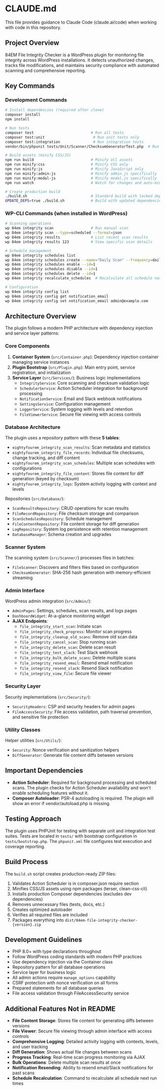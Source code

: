 # CLAUDE.md

This file provides guidance to Claude Code (claude.ai/code) when working with code in this repository.

## Project Overview

84EM File Integrity Checker is a WordPress plugin for monitoring file integrity across WordPress installations. It detects unauthorized changes, tracks file modifications, and maintains security compliance with automated scanning and comprehensive reporting.

## Key Commands

### Development Commands

```bash
# Install dependencies (required after clone)
composer install
npm install

# Run tests
composer test                          # Run all tests
composer test:unit                      # Run unit tests only
composer test:integration               # Run integration tests
vendor/bin/phpunit tests/Unit/Scanner/ChecksumGeneratorTest.php  # Run specific test

# Build assets (minify CSS/JS)
npm run build                          # Minify all assets
npm run minify:css                     # Minify CSS only
npm run minify:js                      # Minify JavaScript only
npm run minify:admin-js                # Minify admin.js specifically
npm run minify:modal-js                # Minify modal.js specifically
npm run watch                          # Watch for changes and auto-minify

# Create production build
./build.sh                             # Standard build with locked dependencies
UPDATE_DEPS=true ./build.sh            # Build with updated dependencies
```

### WP-CLI Commands (when installed in WordPress)

```bash
# Scanning operations
wp 84em integrity scan                 # Run manual scan
wp 84em integrity scan --type=scheduled --format=json
wp 84em integrity results              # List recent scan results
wp 84em integrity results 123          # View specific scan details

# Schedule management
wp 84em integrity schedules list
wp 84em integrity schedules create --name="Daily Scan" --frequency=daily --time=02:00 --active
wp 84em integrity schedules enable --id=1
wp 84em integrity schedules disable --id=1
wp 84em integrity schedules delete --id=1
wp 84em integrity recalculate_schedules  # Recalculate all schedule next run times

# Configuration
wp 84em integrity config list
wp 84em integrity config get notification_email
wp 84em integrity config set notification_email admin@example.com
```

## Architecture Overview

The plugin follows a modern PHP architecture with dependency injection and service layer patterns:

### Core Components

1. **Container System** (`src/Container.php`): Dependency injection container managing service instances
2. **Plugin Bootstrap** (`src/Plugin.php`): Main entry point, service registration, and initialization
3. **Service Layer** (`src/Services/`): Business logic implementations
   - `IntegrityService`: Core scanning and checksum validation logic
   - `SchedulerService`: Action Scheduler integration for background processing
   - `NotificationService`: Email and Slack webhook notifications
   - `SettingsService`: Configuration management
   - `LoggerService`: System logging with levels and retention
   - `FileViewerService`: Secure file viewing with access controls

### Database Architecture

The plugin uses a repository pattern with these **5 tables**:
- `eightyfourem_integrity_scan_results`: Scan metadata and statistics
- `eightyfourem_integrity_file_records`: Individual file checksums, change tracking, and diff content
- `eightyfourem_integrity_scan_schedules`: Multiple scan schedules with configurations
- `eightyfourem_integrity_file_content`: Stores file content for diff generation (keyed by checksum)
- `eightyfourem_integrity_logs`: System activity logging with context and levels

Repositories (`src/Database/`):
- `ScanResultsRepository`: CRUD operations for scan results
- `FileRecordRepository`: File checksum storage and comparison
- `ScanSchedulesRepository`: Schedule management
- `FileContentRepository`: File content storage for diff generation
- `LogRepository`: System log persistence with retention management
- `DatabaseManager`: Schema creation and upgrades

### Scanner System

The scanning system (`src/Scanner/`) processes files in batches:
- `FileScanner`: Discovers and filters files based on configuration
- `ChecksumGenerator`: SHA-256 hash generation with memory-efficient streaming

### Admin Interface

WordPress admin integration (`src/Admin/`):
- `AdminPages`: Settings, schedules, scan results, and logs pages
- `DashboardWidget`: At-a-glance monitoring widget
- **AJAX Endpoints**:
  - `file_integrity_start_scan`: Initiate scan
  - `file_integrity_check_progress`: Monitor scan progress
  - `file_integrity_cleanup_old_scans`: Remove old scan data
  - `file_integrity_cancel_scan`: Stop running scan
  - `file_integrity_delete_scan`: Delete scan result
  - `file_integrity_test_slack`: Test Slack webhook
  - `file_integrity_bulk_delete_scans`: Delete multiple scans
  - `file_integrity_resend_email`: Resend email notification
  - `file_integrity_resend_slack`: Resend Slack notification
  - `file_integrity_view_file`: Secure file viewer

### Security Layer

Security implementations (`src/Security/`):
- `SecurityHeaders`: CSP and security headers for admin pages
- `FileAccessSecurity`: File access validation, path traversal prevention, and sensitive file protection

### Utility Classes

Helper utilities (`src/Utils/`):
- `Security`: Nonce verification and sanitization helpers
- `DiffGenerator`: Generate file content diffs between versions

## Important Dependencies

- **Action Scheduler**: Required for background processing and scheduled scans. The plugin checks for Action Scheduler availability and won't enable scheduling features without it.
- **Composer Autoloader**: PSR-4 autoloading is required. The plugin will show an error if vendor/autoload.php is missing.

## Testing Approach

The plugin uses PHPUnit for testing with separate unit and integration test suites. Tests are located in `tests/` with bootstrap configuration in `tests/bootstrap.php`. The `phpunit.xml` file configures test execution and coverage reporting.

## Build Process

The `build.sh` script creates production-ready ZIP files:
1. Validates Action Scheduler is in composer.json require section
2. Minifies CSS/JS assets using npm packages (terser, clean-css-cli)
3. Installs production Composer dependencies (excludes dev dependencies)
4. Removes unnecessary files (tests, docs, etc.)
5. Creates optimized autoloader
6. Verifies all required files are included
7. Packages everything into `dist/84em-file-integrity-checker-{version}.zip`

## Development Guidelines

- PHP 8.0+ with type declarations throughout
- Follow WordPress coding standards with modern PHP practices
- Use dependency injection via the Container class
- Repository pattern for all database operations
- Service layer for business logic
- All admin actions require `manage_options` capability
- CSRF protection with nonce verification on all forms
- Prepared statements for all database queries
- File access validation through FileAccessSecurity service

## Additional Features Not in README

- **File Content Storage**: Stores file content for generating diffs between versions
- **File Viewer**: Secure file viewing through admin interface with access controls
- **Comprehensive Logging**: Detailed activity logging with contexts, levels, and user tracking
- **Diff Generation**: Shows actual file changes between scans
- **Progress Tracking**: Real-time scan progress monitoring via AJAX
- **Bulk Operations**: Delete multiple scan results at once
- **Notification Resending**: Ability to resend email/Slack notifications for past scans
- **Schedule Recalculation**: Command to recalculate all schedule next run times